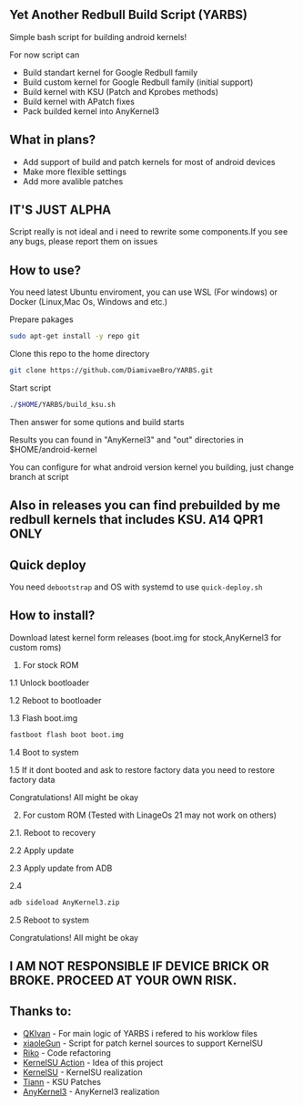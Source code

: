 Yet Another Redbull Build Script (YARBS)
-------------

Simple bash script for building android kernels!

For now script can

* Build standart kernel for Google Redbull family
* Build custom kernel for Google Redbull family (initial support)
* Build kernel with KSU  (Patch and Kprobes methods)
* Build kernel with APatch fixes
* Pack builded kernel into AnyKernel3
  
What in plans?
-------------

* Add support of build and patch kernels for most of android devices
* Make more flexible settings
* Add more avalible patches

IT'S JUST ALPHA
-------------
Script really is not ideal and i need to rewrite some components.If you see any bugs, please report them on issues 

How to use?
-------------

You need latest Ubuntu enviroment, you can use WSL (For windows) or Docker (Linux,Mac Os, Windows and etc.)

Prepare pakages
```bash
sudo apt-get install -y repo git
```

Clone this repo to the home directory
```bash
git clone https://github.com/DiamivaeBro/YARBS.git
```
Start script
```bash
./$HOME/YARBS/build_ksu.sh
```
Then answer for some qutions and build starts

Results you can found in "AnyKernel3" and "out" directories in $HOME/android-kernel

You can configure for what android version kernel you building, just change branch at script

Also in releases you can find prebuilded by me redbull kernels that includes KSU. A14 QPR1 ONLY
-------------

<h2> Quick deploy </h2>

You need `debootstrap` and OS with systemd to use `quick-deploy.sh`

<h2> How to install? </h2>

Download latest kernel form releases (boot.img for stock,AnyKernel3 for custom roms)

1. For stock ROM

1.1 Unlock bootloader 

1.2 Reboot to bootloader

1.3 Flash boot.img
```bash
fastboot flash boot boot.img
```
1.4 Boot to system

1.5 If it dont booted and ask to restore factory data you need to restore factory data

Congratulations! All might be okay

2. For custom ROM (Tested with LinageOs 21 may not work on others)

2.1. Reboot to recovery

2.2 Apply update

2.3 Apply update from ADB 

2.4
```bash
adb sideload AnyKernel3.zip
```

2.5 Reboot to system

Congratulations! All might be okay

I AM NOT RESPONSIBLE IF DEVICE BRICK OR BROKE. PROCEED AT YOUR OWN RISK.
-------------

Thanks to:
-------------
- [QKIvan](https://github.com/QKIvan) - For main logic of YARBS i refered to his worklow files
- [xiaoleGun](https://github.com/xiaoleGun) - Script for patch kernel sources to support KernelSU
- [Riko](https://codeberg.org/mikromikro) - Code refactoring
- [KernelSU Action](https://github.com/xiaoleGun/KernelSU_Action) - Idea of this project
- [KernelSU](https://github.com/tiann/KernelSU) - KernelSU realization
- [Tiann](https://github.com/tiann) - KSU Patches
- [AnyKernel3](https://github.com/osm0sis/AnyKernel3) - AnyKernel3 realization
